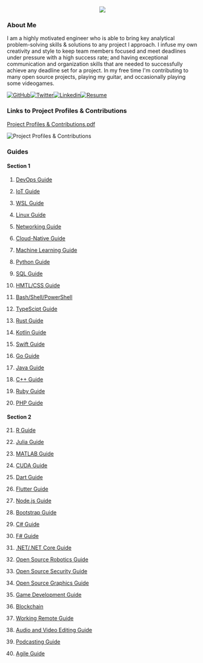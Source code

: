 <h1 align="center">
 <img src="https://user-images.githubusercontent.com/45159366/81243342-6c350f00-8fc4-11ea-9037-9cbe0f7bf3ff.png">
</h1>

### About Me
I am a highly motivated engineer who is able to bring key analytical problem-solving skills & solutions to any project I approach. I infuse my own creativity and style to keep team members focused and meet deadlines under pressure with a high success rate; and having exceptional communication and organization skills that are needed to successfully achieve any deadline set for a project. In my free time I'm contributing to many open source projects, playing my guitar, and occasionally playing some videogames.

[![GitHub](https://user-images.githubusercontent.com/45159366/94374332-67cad900-00c0-11eb-953d-8727aae8031d.png)](https://github.com/mikeroyal)[![Twitter](https://user-images.githubusercontent.com/45159366/85327986-bdba3000-b484-11ea-87f0-20be14e54852.png)](https://twitter.com/Miker256)[![Linkedin](https://user-images.githubusercontent.com/45159366/85327989-beeb5d00-b484-11ea-9996-d6042a365e34.png)](https://www.linkedin.com/in/michael-royal-b923b4134/)[![Resume](https://user-images.githubusercontent.com/45159366/85609897-5e3a5c80-b60b-11ea-94d4-751c7385e80a.png)](https://github.com/mikeroyal/mikeroyal.github.io/files/5170773/Michael-Royal-Resume.pdf)

### Links to Project Profiles & Contributions

[Project Profiles & Contributions.pdf](https://github.com/mikeroyal/mikeroyal.github.io/files/4875593/Links.to.Project.Contributions.pdf)

![Project Profiles & Contributions](https://user-images.githubusercontent.com/45159366/86542054-ed2a5d00-bec6-11ea-875e-9909383fe64c.png)

### Guides

#### Section 1

1. [DevOps Guide](https://salsa.debian.org/mikeroyal-guest/devops)

2. [IoT Guide](https://github.com/mikeroyal/IoT-Guide)

3. [WSL Guide](https://github.com/mikeroyal/WSL-Guide)

4. [Linux Guide](https://github.com/mikeroyal/Linux-Guide)

5. [Networking Guide](https://github.com/mikeroyal/Networking-Guide)

6. [Cloud-Native Guide](https://github.com/mikeroyal/Cloud-Native-Guide)

7. [Machine Learning Guide](https://gitlab.com/maos20008/intro-to-machine-learning)

8. [Python Guide](https://github.com/mikeroyal/Python-Guide)

9. [SQL Guide](https://github.com/mikeroyal/SQL-Guide)

10. [HMTL/CSS Guide](https://github.com/mikeroyal/HMTL-CSS-Guide)

11. [Bash/Shell/PowerShell](https://github.com/mikeroyal/Bash-Shell-Powershell-Guide)

12. [TypeScipt Guide](https://github.com/mikeroyal/TypeScript-Guide)

13. [Rust Guide](https://github.com/mikeroyal/Rust_lang-Guide)

14. [Kotlin Guide](https://github.com/mikeroyal/Kotlin-Guide)

15. [Swift Guide](https://github.com/mikeroyal/Swift-Guide)

16. [Go Guide](https://github.com/mikeroyal/Go-Guide)

17. [Java Guide](https://github.com/mikeroyal/Java-Guide)

18. [C++ Guide](https://github.com/mikeroyal/CPP-Guide)

19. [Ruby Guide](https://github.com/mikeroyal/Ruby-Guide)

20. [PHP Guide](https://github.com/mikeroyal/PHP-Guide)

#### Section 2
  
21. [R Guide](https://github.com/mikeroyal/R-Guide)
  
22. [Julia Guide](https://github.com/mikeroyal/Julia_lang-Guide)

23. [MATLAB Guide](https://github.com/mikeroyal/MATLAB-Guide)

24. [CUDA Guide](https://github.com/mikeroyal/CUDA-Guide)

25. [Dart Guide](https://github.com/mikeroyal/Dart-Guide)

26. [Flutter Guide](https://github.com/mikeroyal/Flutter-Guide)

27. [Node.js Guide](https://github.com/mikeroyal/Node.js-Guide)

28. [Bootstrap Guide](https://github.com/mikeroyal/Bootstrap-Guide)

29. [C# Guide](https://github.com/mikeroyal/C-Sharp-Guide)

30. [F# Guide](https://github.com/mikeroyal/F-Sharp-Guide)

31. [.NET/.NET Core Guide](https://github.com/mikeroyal/.NET-Guide)

32. [Open Source Robotics Guide](https://invent.kde.org/mikeroyal/robotics)

33. [Open Source Security Guide](https://salsa.debian.org/mikeroyal-guest/open-source-security-guide)

34. [Open Source Graphics Guide](https://gitlab.com/maos20008/open-source-3d-modeling-guide)

35. [Game Development Guide](https://github.com/mikeroyal/Game-Development-Guide)

36. [Blockchain](https://github.com/mikeroyal/Blockchain-Guide)

37. [Working Remote Guide](https://github.com/mikeroyal/Working-Remote-Guide)

38. [Audio and Video Editing Guide](https://github.com/mikeroyal/Audio-and-Video-Editing-Guide)

39. [Podcasting Guide](https://github.com/mikeroyal/Podcasting-Guide)

40. [Agile Guide](https://github.com/mikeroyal/Agile-Guide)
